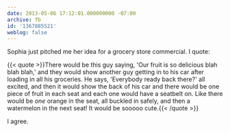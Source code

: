 ```yaml
---
date: 2013-05-06 17:12:01.000000000 -07:00
archive: fb
id: '1367885521'
weblog: false
---
```


Sophia just pitched me her idea for a grocery store commercial. I quote:

{{< quote >}}There would be this guy saying, 'Our fruit is so delicious blah blah blah,' and they would show another guy getting in to his car after loading in all his groceries. He says, 'Everybody ready back there?' all excited, and then it would show the back of his car and there would be one piece of fruit in each seat and each one would have a seatbelt on. Like there would be *one* orange in the seat, all buckled in safely, and then a watermelon in the next seat! It would be sooooo cute.{{< /quote >}}

I agree.
